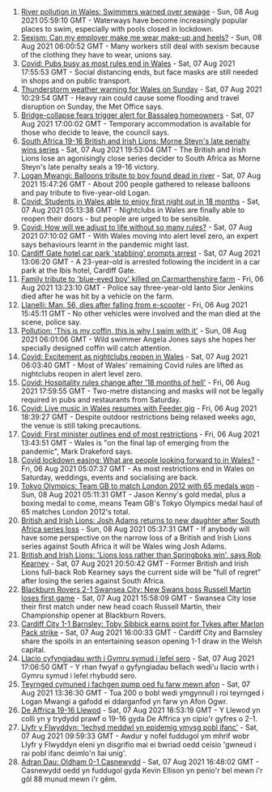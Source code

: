 1. [River pollution in Wales: Swimmers warned over sewage](https://www.bbc.co.uk/news/uk-wales-57947635) - Sun, 08 Aug 2021 05:59:10 GMT - Waterways have become increasingly popular places to swim, especially with pools closed in lockdown.
2. [Sexism: Can my employer make me wear make-up and heels?](https://www.bbc.co.uk/news/uk-wales-58086061) - Sun, 08 Aug 2021 06:00:52 GMT - Many workers still deal with sexism because of the clothing they have to wear, unions say.
3. [Covid: Pubs busy as most rules end in Wales](https://www.bbc.co.uk/news/uk-wales-58086808) - Sat, 07 Aug 2021 17:55:53 GMT - Social distancing ends, but face masks are still needed in shops and on public transport.
4. [Thunderstorm weather warning for Wales on Sunday](https://www.bbc.co.uk/news/uk-wales-58087494) - Sat, 07 Aug 2021 10:29:54 GMT - Heavy rain could cause some flooding and travel disruption on Sunday, the Met Office says.
5. [Bridge-collapse fears trigger alert for Bassaleg homeowners](https://www.bbc.co.uk/news/uk-wales-58128542) - Sat, 07 Aug 2021 17:00:02 GMT - Temporary accommodation is available for those who decide to leave, the council says.
6. [South Africa 19-16 British and Irish Lions: Morne Steyn's late penalty wins series](https://www.bbc.co.uk/sport/rugby-union/58130765) - Sat, 07 Aug 2021 19:53:04 GMT - The British and Irish Lions lose an agonisingly close series decider to South Africa as Morne Steyn's late penalty seals a 19-16 victory.
7. [Logan Mwangi: Balloons tribute to boy found dead in river](https://www.bbc.co.uk/news/uk-wales-58128725) - Sat, 07 Aug 2021 15:47:26 GMT - About 200 people gathered to release balloons and pay tribute to five-year-old Logan.
8. [Covid: Students in Wales able to enjoy first night out in 18 months](https://www.bbc.co.uk/news/uk-wales-58115223) - Sat, 07 Aug 2021 05:13:38 GMT - Nightclubs in Wales are finally able to reopen their doors - but people are urged to be sensible.
9. [Covid: How will we adjust to life without so many rules?](https://www.bbc.co.uk/news/uk-wales-58121667) - Sat, 07 Aug 2021 07:10:02 GMT - With Wales moving into alert level zero, an expert says behaviours learnt in the pandemic might last.
10. [Cardiff Gate hotel car park 'stabbing' prompts arrest](https://www.bbc.co.uk/news/uk-wales-58129985) - Sat, 07 Aug 2021 13:06:20 GMT - A 23-year-old is arrested following the incident in a car park at the Ibis hotel, Cardiff Gate.
11. [Family tribute to 'blue-eyed boy' killed on Carmarthenshire farm](https://www.bbc.co.uk/news/uk-wales-58119013) - Fri, 06 Aug 2021 13:23:10 GMT - Police say three-year-old Ianto Sior Jenkins died after he was hit by a vehicle on the farm.
12. [Llanelli: Man, 56, dies after falling from e-scooter](https://www.bbc.co.uk/news/uk-wales-58120458) - Fri, 06 Aug 2021 15:45:11 GMT - No other vehicles were involved and the man died at the scene, police say.
13. [Pollution: 'This is my coffin, this is why I swim with it'](https://www.bbc.co.uk/news/uk-wales-58023181) - Sun, 08 Aug 2021 06:01:06 GMT - Wild swimmer Angela Jones says she hopes her specially designed coffin will catch attention.
14. [Covid: Excitement as nightclubs reopen in Wales](https://www.bbc.co.uk/news/uk-wales-58123120) - Sat, 07 Aug 2021 06:03:40 GMT - Most of Wales' remaining Covid rules are lifted as nightclubs reopen in alert level zero.
15. [Covid: Hospitality rules change after '18 months of hell'](https://www.bbc.co.uk/news/uk-wales-58122602) - Fri, 06 Aug 2021 17:59:55 GMT - Two-metre distancing and masks will not be legally required in pubs and restaurants from Saturday.
16. [Covid: Live music in Wales resumes with Feeder gig](https://www.bbc.co.uk/news/uk-wales-58122607) - Fri, 06 Aug 2021 18:39:27 GMT - Despite outdoor restrictions being relaxed weeks ago, the venue is still taking precautions.
17. [Covid: First minister outlines end of most restrictions](https://www.bbc.co.uk/news/uk-wales-58119923) - Fri, 06 Aug 2021 13:43:51 GMT - Wales is "on the final lap of emerging from the pandemic", Mark Drakeford says.
18. [Covid lockdown easing: What are people looking forward to in Wales?](https://www.bbc.co.uk/news/uk-wales-58103608) - Fri, 06 Aug 2021 05:07:37 GMT - As most restrictions end in Wales on Saturday, weddings, events and socialising are back.
19. [Tokyo Olympics: Team GB to match London 2012 with 65 medals won](https://www.bbc.co.uk/sport/olympics/58125822) - Sun, 08 Aug 2021 05:11:31 GMT - Jason Kenny's gold medal, plus a boxing medal to come, means Team GB's Tokyo Olympics medal haul of 65 matches London 2012's total.
20. [British and Irish Lions: Josh Adams returns to new daughter after South Africa series loss](https://www.bbc.co.uk/sport/rugby-union/58131032) - Sun, 08 Aug 2021 05:37:31 GMT - If anybody will have some perspective on the narrow loss of a British and Irish Lions series against South Africa it will be Wales wing Josh Adams.
21. [British and Irish Lions: 'Lions loss rather than Springboks win', says Rob Kearney](https://www.bbc.co.uk/sport/rugby-union/58132389) - Sat, 07 Aug 2021 20:50:42 GMT - Former British and Irish Lions full-back Rob Kearney says the current side will be "full of regret" after losing the series against South Africa.
22. [Blackburn Rovers 2-1 Swansea City: New Swans boss Russell Martin loses first game](https://www.bbc.co.uk/sport/football/58035723) - Sat, 07 Aug 2021 15:58:09 GMT - Swansea City lose their first match under new head coach Russell Martin, their Championship opener at Blackburn Rovers.
23. [Cardiff City 1-1 Barnsley: Toby Sibbick earns point for Tykes after Marlon Pack strike](https://www.bbc.co.uk/sport/football/58035722) - Sat, 07 Aug 2021 16:00:33 GMT - Cardiff City and Barnsley share the spoils in an entertaining season opening 1-1 draw in the Welsh capital.
24. [Llacio cyfyngiadau wrth i Gymru symud i lefel sero](https://www.bbc.co.uk/newyddion/58120975) - Sat, 07 Aug 2021 17:06:50 GMT - Y rhan fwyaf o gyfyngiadau bellach wedi'u llacio wrth i Gymru symud i lefel rhybudd sero.
25. [Teyrnged cymuned i fachgen pump oed fu farw mewn afon](https://www.bbc.co.uk/newyddion/58128547) - Sat, 07 Aug 2021 13:36:30 GMT - Tua 200 o bobl wedi ymgynnull i roi teyrnged i Logan Mwangi a gafodd ei ddarganfod yn farw yn Afon Ogwr.
26. [De Affrica 19-16 Llewod](https://www.bbc.co.uk/newyddion/58132129) - Sat, 07 Aug 2021 18:53:19 GMT - Y Llewod yn colli yn y trydydd prawf o 19-16 gyda De Affrica yn cipio'r gyfres o 2-1.
27. [Llyfr y Flwyddyn: 'Iechyd meddwl yn epidemig ymysg pobl ifanc'](https://www.bbc.co.uk/newyddion/58118224) - Sat, 07 Aug 2021 09:59:33 GMT - Awdur y nofel fuddugol ym mhrif wobr Llyfr y Flwyddyn eleni yn disgrifio mai ei bwriad oedd ceisio 'gwneud i rai pobl ifanc deimlo'n llai unig'.
28. [Adran Dau: Oldham 0-1 Casnewydd](https://www.bbc.co.uk/newyddion/58128545) - Sat, 07 Aug 2021 16:48:02 GMT - Casnewydd oedd yn fuddugol gyda Kevin Ellison yn penio'r bel mewn i'r gôl 88 munud mewn i'r gêm.
